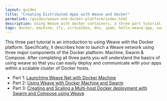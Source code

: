 ```yaml
---
layout: guides
title: "Creating Distributed Apps with Weave and Docker"
permalink: /guides/weave-and-docker-platform/index.html
description: Using Weave with docker containers, a three part tutorial
tags: docker, machine, cli, virtualbox, dns, ipam, hello-weave-app, swarm, compose, proxy, python, flask, redis
---
```


This three part tutorial is an introduction to using Weave with the Docker platform. 
Specifically, it describes how to launch a Weave network using three major components of the Docker platform: Machine, Swarm &amp; Compose. After completing all three parts
you will understand the basics of using weave so that you can easily deploy and communicate with your apps within a scalable cluster of Docker hosts. 


  *  Part 1: [Launching Weave Net with Docker Machine][ch1]
  *  Part 2: [Using Weave with Docker Machine and Swarm][ch2]
  *  Part 3: [Creating and Scaling a Multi-host Docker deployment with Swarm and Compose using Weave][ch3]


[ch1]: /guides/weave-and-docker-platform/weavenetwork.html
[ch2]: /guides/weave-and-docker-platform/using-weave-with-machine-and-swarm.html
[ch3]: /guides/weave-and-docker-platform/compose-scalable-swarm-cluster-with-weave.html